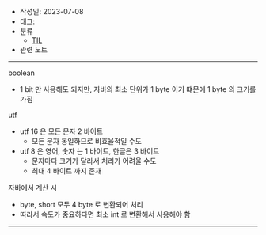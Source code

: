 - 작성일: 2023-07-08
- 태그: 
- 분류
    - [TIL](TIL.md)
- 관련 노트

---

boolean

- 1 bit 만 사용해도 되지만, 자바의 최소 단위가 1 byte 이기 떄문에 1 byte 의 크기를 가짐

utf

- utf 16 은 모든 문자 2 바이트
    - 모든 문자 동일하므로 비효율적일 수도
- utf 8 은 영어, 숫자 는 1 바이트, 한글은 3 바이트
    - 문자마다 크기가 달라서 처리가 어려울 수도
    - 최대 4 바이트 까지 존재

자바에서 계산 시

- byte, short 모두 4 byte 로 변환되어 처리
- 따라서 속도가 중요하다면 최소 int 로 변환해서 사용해야 함

---
